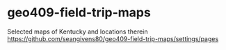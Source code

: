 # geo409-field-trip-maps
Selected maps of Kentucky and locations therein
https://github.com/seangivens80/geo409-field-trip-maps/settings/pages
